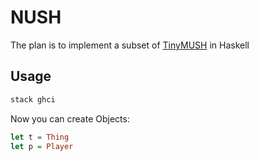 # NUSH

The plan is to implement a subset of [TinyMUSH](https://github.com/TinyMUSH/TinyMUSH) in Haskell

## Usage

```sh
stack ghci
```

Now you can create Objects:

```haskell
let t = Thing
let p = Player
```
